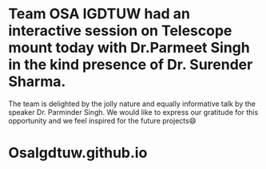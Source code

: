 # Team OSA IGDTUW had an interactive session on Telescope mount today with Dr.Parmeet Singh in the kind presence of Dr. Surender Sharma. 
The team is delighted by the jolly nature and equally informative talk by the speaker Dr. Parminder Singh.
We would like to express our gratitude for this opportunity and we feel inspired for the future projects😄

# OsaIgdtuw.github.io



